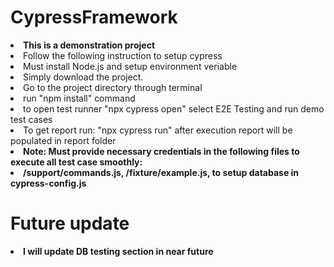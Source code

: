 # CypressFramework
<p>
  <li><b>This is a demonstration project</b></li>
  <li>Follow the following instruction to setup cypress</li>
  <li>Must install Node.js and setup environment veriable</li>
  <li>Simply download the project.</li>
  <li>Go to the project directory through terminal</li>
  <li>run "npm install" command</li>
  <li>to open test runner "npx cypress open" select E2E Testing and run demo test cases</li>
  <li>To get report run: "npx cypress run" after execution report will be populated in report folder</li>
  <li><b>Note: Must provide necessary credentials in the following files to execute all test case smoothly:<b></li>
  <li>/support/commands.js, /fixture/example.js, to setup database in cypress-config.js</li>  
</p>

# Future update
<li>I will update DB testing section in near future</li>
